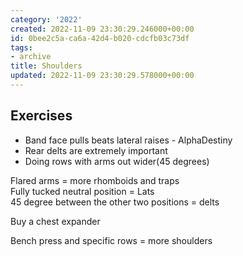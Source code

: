 ```yaml
---
category: '2022'
created: 2022-11-09 23:30:29.246000+00:00
id: 0bee2c5a-ca6a-42d4-b020-cdcfb03c73df
tags:
- archive
title: Shoulders
updated: 2022-11-09 23:30:29.578000+00:00
---
```

   
## Exercises   
   
   
- Band face pulls beats lateral raises - AlphaDestiny   
- Rear delts are extremely important   
- Doing rows with arms out wider(45 degrees)   
   
Flared arms = more rhomboids and traps   
Fully tucked neutral position = Lats   
45 degree between the other two positions = delts   
   
Buy a chest expander    
   
Bench press and specific rows = more shoulders
